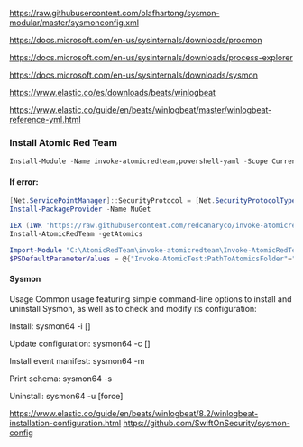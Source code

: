 https://raw.githubusercontent.com/olafhartong/sysmon-modular/master/sysmonconfig.xml

https://docs.microsoft.com/en-us/sysinternals/downloads/procmon

https://docs.microsoft.com/en-us/sysinternals/downloads/process-explorer

https://docs.microsoft.com/en-us/sysinternals/downloads/sysmon

https://www.elastic.co/es/downloads/beats/winlogbeat

https://www.elastic.co/guide/en/beats/winlogbeat/master/winlogbeat-reference-yml.html

### Install Atomic Red Team
```powershell
Install-Module -Name invoke-atomicredteam,powershell-yaml -Scope CurrentUser
```
 #### If error:
 ```powershell
[Net.ServicePointManager]::SecurityProtocol = [Net.SecurityProtocolType]::Tls12
Install-PackageProvider -Name NuGet
```
```powershell
IEX (IWR 'https://raw.githubusercontent.com/redcanaryco/invoke-atomicredteam/master/install-atomicredteam.ps1' -UseBasicParsing);
Install-AtomicRedTeam -getAtomics

Import-Module "C:\AtomicRedTeam\invoke-atomicredteam\Invoke-AtomicRedTeam.psd1" -Force
$PSDefaultParameterValues = @{"Invoke-AtomicTest:PathToAtomicsFolder"="C:\AtomicRedTeam\atomics"}
```

#### Sysmon
Usage
Common usage featuring simple command-line options to install and uninstall Sysmon, as well as to check and modify its configuration:

Install: sysmon64 -i [<configfile>]

Update configuration: sysmon64 -c [<configfile>]

Install event manifest: sysmon64 -m

Print schema: sysmon64 -s

Uninstall: sysmon64 -u [force]
 
https://www.elastic.co/guide/en/beats/winlogbeat/8.2/winlogbeat-installation-configuration.html
https://github.com/SwiftOnSecurity/sysmon-config
